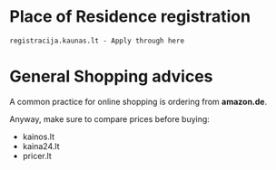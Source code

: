 
# Place of Residence registration
```text
registracija.kaunas.lt - Apply through here 
```

# General Shopping advices
A common practice for online shopping is ordering from **amazon.de**.

Anyway, make sure to compare prices before buying:
* kainos.lt
* kaina24.lt
* pricer.lt
